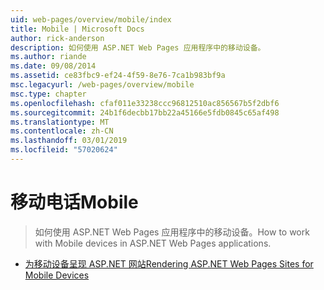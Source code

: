 ```yaml
---
uid: web-pages/overview/mobile/index
title: Mobile | Microsoft Docs
author: rick-anderson
description: 如何使用 ASP.NET Web Pages 应用程序中的移动设备。
ms.author: riande
ms.date: 09/08/2014
ms.assetid: ce83fbc9-ef24-4f59-8e76-7ca1b983bf9a
msc.legacyurl: /web-pages/overview/mobile
msc.type: chapter
ms.openlocfilehash: cfaf011e33238ccc96812510ac856567b5f2dbf6
ms.sourcegitcommit: 24b1f6decbb17bb22a45166e5fdb0845c65af498
ms.translationtype: MT
ms.contentlocale: zh-CN
ms.lasthandoff: 03/01/2019
ms.locfileid: "57020624"
---
```

<a name="mobile"></a><span data-ttu-id="77cf9-103">移动电话</span><span class="sxs-lookup"><span data-stu-id="77cf9-103">Mobile</span></span>
====================
> <span data-ttu-id="77cf9-104">如何使用 ASP.NET Web Pages 应用程序中的移动设备。</span><span class="sxs-lookup"><span data-stu-id="77cf9-104">How to work with Mobile devices in ASP.NET Web Pages applications.</span></span>


- [<span data-ttu-id="77cf9-105">为移动设备呈现 ASP.NET 网站</span><span class="sxs-lookup"><span data-stu-id="77cf9-105">Rendering ASP.NET Web Pages Sites for Mobile Devices</span></span>](rendering-aspnet-web-pages-sites-for-mobile-devices.md)
